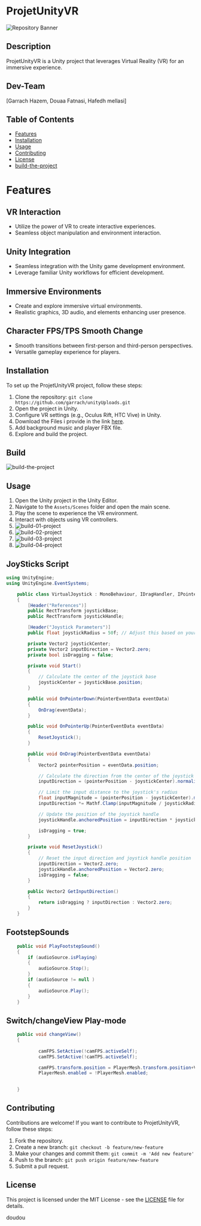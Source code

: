 

# ProjetUnityVR
![Repository Banner](https://64.media.tumblr.com/cd34a1bb6047b54d36a8204998c772ff/tumblr_pul9fipFgY1wnjxxqo1_1280.png)

## Description
ProjetUnityVR is a Unity project that leverages Virtual Reality (VR) for an immersive experience.

## Dev-Team
[Garrach Hazem, Douaa Fatnasi, Hafedh mellasi]
## Table of Contents
- [Features](#features)
- [Installation](#installation)
- [Usage](#usage)
- [Contributing](#contributing)
- [License](#license)
- [build-the-project](#build)

# Features

## VR Interaction
- Utilize the power of VR to create interactive experiences.
- Seamless object manipulation and environment interaction.

## Unity Integration
- Seamless integration with the Unity game development environment.
- Leverage familiar Unity workflows for efficient development.

## Immersive Environments
- Create and explore immersive virtual environments.
- Realistic graphics, 3D audio, and elements enhancing user presence.

## Character FPS/TPS Smooth Change
- Smooth transitions between first-person and third-person perspectives.
- Versatile gameplay experience for players.

## Installation
To set up the ProjetUnityVR project, follow these steps:
1. Clone the repository: `git clone https://github.com/garrach/unityUploads.git`
2. Open the project in Unity.
3. Configure VR settings (e.g., Oculus Rift, HTC Vive) in Unity.
4. Download the Files i provide in the link [here](https://drive.google.com/drive/folders/1rlV6CrD7PG4s8czQuCYRjpoXhmCrUiwX?usp=sharing).
5. Add background music and player FBX file.
6. Explore and build the project.

## Build
 ![build-the-project](https://github.com/garrach/unityUploads/blob/main/Assets/Art/c00.PNG)


## Usage
1. Open the Unity project in the Unity Editor.
2. Navigate to the `Assets/Scenes` folder and open the main scene.
3. Play the scene to experience the VR environment.
4. Interact with objects using VR controllers.
5. ![build-01-project](https://github.com/garrach/unityUploads/blob/main/Assets/Art/c00.PNG)
6. ![build-02-project](https://github.com/garrach/unityUploads/blob/main/Assets/Art/c01.PNG)
7. ![build-03-project](https://github.com/garrach/unityUploads/blob/main/Assets/Art/c002.PNG)
8. ![build-04-project](https://github.com/garrach/unityUploads/blob/main/Assets/Art/c003.PNG)

## JoySticks Script 
```c#
using UnityEngine;
using UnityEngine.EventSystems;

    public class VirtualJoystick : MonoBehaviour, IDragHandler, IPointerUpHandler, IPointerDownHandler
    {
        [Header("References")]
        public RectTransform joystickBase;
        public RectTransform joystickHandle;

        [Header("Joystick Parameters")]
        public float joystickRadius = 50f; // Adjust this based on your UI size

        private Vector2 joystickCenter;
        private Vector2 inputDirection = Vector2.zero;
        private bool isDragging = false;

        private void Start()
        {
            // Calculate the center of the joystick base
            joystickCenter = joystickBase.position;
        }

        public void OnPointerDown(PointerEventData eventData)
        {
            OnDrag(eventData);
        }

        public void OnPointerUp(PointerEventData eventData)
        {
            ResetJoystick();
        }

        public void OnDrag(PointerEventData eventData)
        {
            Vector2 pointerPosition = eventData.position;

            // Calculate the direction from the center of the joystick to the pointer
            inputDirection = (pointerPosition - joystickCenter).normalized;

            // Limit the input distance to the joystick's radius
            float inputMagnitude = (pointerPosition - joystickCenter).magnitude;
            inputDirection *= Mathf.Clamp(inputMagnitude / joystickRadius, -1f, 1f);

            // Update the position of the joystick handle
            joystickHandle.anchoredPosition = inputDirection * joystickRadius;

            isDragging = true;
        }

        private void ResetJoystick()
        {
            // Reset the input direction and joystick handle position
            inputDirection = Vector2.zero;
            joystickHandle.anchoredPosition = Vector2.zero;
            isDragging = false;
        }

        public Vector2 GetInputDirection()
        {
            return isDragging ? inputDirection : Vector2.zero;
        }
    }
````

## FootstepSounds
````c#
    public void PlayFootstepSound()
    {
        if (audioSource.isPlaying)
        {
            audioSource.Stop();
        }
        if (audioSource != null )
        {
            audioSource.Play();
        }
    }
````
## Switch/changeView Play-mode
````c#
    public void changeView()
    {
       
            camFPS.SetActive(!camFPS.activeSelf);
            camTPS.SetActive(!camTPS.activeSelf);

            camFPS.transform.position = PlayerMesh.transform.position+Vector3.up;
            PlayerMesh.enabled = !PlayerMesh.enabled;
        

    }
````

## Contributing
Contributions are welcome! If you want to contribute to ProjetUnityVR, follow these steps:
1. Fork the repository.
2. Create a new branch: `git checkout -b feature/new-feature`
3. Make your changes and commit them: `git commit -m 'Add new feature'`
4. Push to the branch: `git push origin feature/new-feature`
5. Submit a pull request.

## License
This project is licensed under the MIT License - see the [LICENSE](LICENSE) file for details.

doudou
